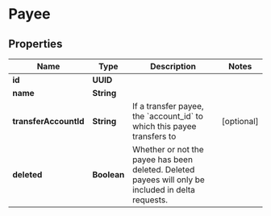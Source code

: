 

# Payee


## Properties

| Name | Type | Description | Notes |
|------------ | ------------- | ------------- | -------------|
|**id** | **UUID** |  |  |
|**name** | **String** |  |  |
|**transferAccountId** | **String** | If a transfer payee, the &#x60;account_id&#x60; to which this payee transfers to |  [optional] |
|**deleted** | **Boolean** | Whether or not the payee has been deleted.  Deleted payees will only be included in delta requests. |  |



